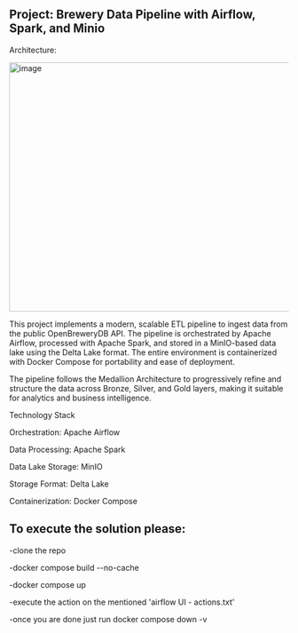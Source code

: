 ## Project: Brewery Data Pipeline with Airflow, Spark, and Minio ##

Architecture:




<img width="601" height="449" alt="image" src="https://github.com/user-attachments/assets/e9907c1f-9c1c-4b71-8f80-d4a74bbe29f9" />



This project implements a modern, scalable ETL pipeline to ingest data from the public OpenBreweryDB API. The pipeline is orchestrated by Apache Airflow, processed with Apache Spark, and stored in a MinIO-based data lake using the Delta Lake format. The entire environment is containerized with Docker Compose for portability and ease of deployment.

The pipeline follows the Medallion Architecture to progressively refine and structure the data across Bronze, Silver, and Gold layers, making it suitable for analytics and business intelligence.

Technology Stack

Orchestration: Apache Airflow

Data Processing: Apache Spark

Data Lake Storage: MinIO

Storage Format: Delta Lake

Containerization: Docker Compose

## To execute the solution please:

 -clone the repo 
 
 -docker compose build --no-cache
 
 -docker compose up
 
 -execute the action on the mentioned 'airflow UI - actions.txt'
 
 -once you are done just run docker compose down -v





